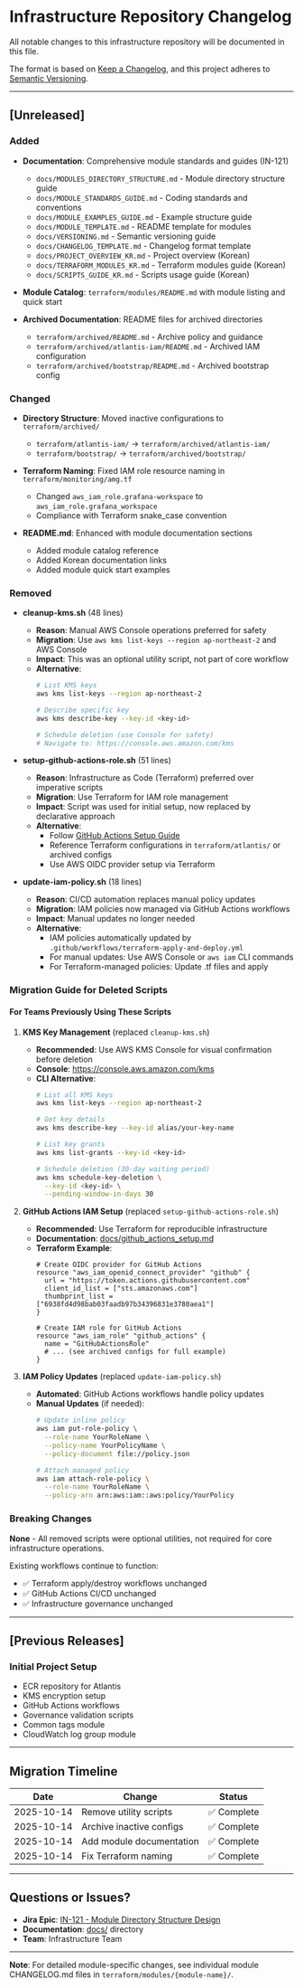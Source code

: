# Infrastructure Repository Changelog

All notable changes to this infrastructure repository will be documented in this file.

The format is based on [Keep a Changelog](https://keepachangelog.com/en/1.0.0/),
and this project adheres to [Semantic Versioning](https://semver.org/spec/v2.0.0.html).

---

## [Unreleased]

### Added
- **Documentation**: Comprehensive module standards and guides (IN-121)
  - `docs/MODULES_DIRECTORY_STRUCTURE.md` - Module directory structure guide
  - `docs/MODULE_STANDARDS_GUIDE.md` - Coding standards and conventions
  - `docs/MODULE_EXAMPLES_GUIDE.md` - Example structure guide
  - `docs/MODULE_TEMPLATE.md` - README template for modules
  - `docs/VERSIONING.md` - Semantic versioning guide
  - `docs/CHANGELOG_TEMPLATE.md` - Changelog format template
  - `docs/PROJECT_OVERVIEW_KR.md` - Project overview (Korean)
  - `docs/TERRAFORM_MODULES_KR.md` - Terraform modules guide (Korean)
  - `docs/SCRIPTS_GUIDE_KR.md` - Scripts usage guide (Korean)

- **Module Catalog**: `terraform/modules/README.md` with module listing and quick start

- **Archived Documentation**: README files for archived directories
  - `terraform/archived/README.md` - Archive policy and guidance
  - `terraform/archived/atlantis-iam/README.md` - Archived IAM configuration
  - `terraform/archived/bootstrap/README.md` - Archived bootstrap config

### Changed
- **Directory Structure**: Moved inactive configurations to `terraform/archived/`
  - `terraform/atlantis-iam/` → `terraform/archived/atlantis-iam/`
  - `terraform/bootstrap/` → `terraform/archived/bootstrap/`

- **Terraform Naming**: Fixed IAM role resource naming in `terraform/monitoring/amg.tf`
  - Changed `aws_iam_role.grafana-workspace` to `aws_iam_role.grafana_workspace`
  - Compliance with Terraform snake_case convention

- **README.md**: Enhanced with module documentation sections
  - Added module catalog reference
  - Added Korean documentation links
  - Added module quick start examples

### Removed
- **cleanup-kms.sh** (48 lines)
  - **Reason**: Manual AWS Console operations preferred for safety
  - **Migration**: Use `aws kms list-keys --region ap-northeast-2` and AWS Console
  - **Impact**: This was an optional utility script, not part of core workflow
  - **Alternative**: 
    ```bash
    # List KMS keys
    aws kms list-keys --region ap-northeast-2
    
    # Describe specific key
    aws kms describe-key --key-id <key-id>
    
    # Schedule deletion (use Console for safety)
    # Navigate to: https://console.aws.amazon.com/kms
    ```

- **setup-github-actions-role.sh** (51 lines)
  - **Reason**: Infrastructure as Code (Terraform) preferred over imperative scripts
  - **Migration**: Use Terraform for IAM role management
  - **Impact**: Script was used for initial setup, now replaced by declarative approach
  - **Alternative**: 
    - Follow [GitHub Actions Setup Guide](./github_actions_setup.md)
    - Reference Terraform configurations in `terraform/atlantis/` or archived configs
    - Use AWS OIDC provider setup via Terraform

- **update-iam-policy.sh** (18 lines)
  - **Reason**: CI/CD automation replaces manual policy updates
  - **Migration**: IAM policies now managed via GitHub Actions workflows
  - **Impact**: Manual updates no longer needed
  - **Alternative**: 
    - IAM policies automatically updated by `.github/workflows/terraform-apply-and-deploy.yml`
    - For manual updates: Use AWS Console or `aws iam` CLI commands
    - For Terraform-managed policies: Update .tf files and apply

### Migration Guide for Deleted Scripts

#### For Teams Previously Using These Scripts

1. **KMS Key Management** (replaced `cleanup-kms.sh`)
   - **Recommended**: Use AWS KMS Console for visual confirmation before deletion
   - **Console**: https://console.aws.amazon.com/kms
   - **CLI Alternative**:
     ```bash
     # List all KMS keys
     aws kms list-keys --region ap-northeast-2
     
     # Get key details
     aws kms describe-key --key-id alias/your-key-name
     
     # List key grants
     aws kms list-grants --key-id <key-id>
     
     # Schedule deletion (30-day waiting period)
     aws kms schedule-key-deletion \
       --key-id <key-id> \
       --pending-window-in-days 30
     ```

2. **GitHub Actions IAM Setup** (replaced `setup-github-actions-role.sh`)
   - **Recommended**: Use Terraform for reproducible infrastructure
   - **Documentation**: [docs/github_actions_setup.md](./github_actions_setup.md)
   - **Terraform Example**:
     ```hcl
     # Create OIDC provider for GitHub Actions
     resource "aws_iam_openid_connect_provider" "github" {
       url = "https://token.actions.githubusercontent.com"
       client_id_list = ["sts.amazonaws.com"]
       thumbprint_list = ["6938fd4d98bab03faadb97b34396831e3780aea1"]
     }
     
     # Create IAM role for GitHub Actions
     resource "aws_iam_role" "github_actions" {
       name = "GitHubActionsRole"
       # ... (see archived configs for full example)
     }
     ```

3. **IAM Policy Updates** (replaced `update-iam-policy.sh`)
   - **Automated**: GitHub Actions workflows handle policy updates
   - **Manual Updates** (if needed):
     ```bash
     # Update inline policy
     aws iam put-role-policy \
       --role-name YourRoleName \
       --policy-name YourPolicyName \
       --policy-document file://policy.json
     
     # Attach managed policy
     aws iam attach-role-policy \
       --role-name YourRoleName \
       --policy-arn arn:aws:iam::aws:policy/YourPolicy
     ```

### Breaking Changes

**None** - All removed scripts were optional utilities, not required for core infrastructure operations.

Existing workflows continue to function:
- ✅ Terraform apply/destroy workflows unchanged
- ✅ GitHub Actions CI/CD unchanged
- ✅ Infrastructure governance unchanged

---

## [Previous Releases]

### Initial Project Setup
- ECR repository for Atlantis
- KMS encryption setup
- GitHub Actions workflows
- Governance validation scripts
- Common tags module
- CloudWatch log group module

---

## Migration Timeline

| Date | Change | Status |
|------|--------|--------|
| 2025-10-14 | Remove utility scripts | ✅ Complete |
| 2025-10-14 | Archive inactive configs | ✅ Complete |
| 2025-10-14 | Add module documentation | ✅ Complete |
| 2025-10-14 | Fix Terraform naming | ✅ Complete |

---

## Questions or Issues?

- **Jira Epic**: [IN-121 - Module Directory Structure Design](https://ryuqqq.atlassian.net/browse/IN-121)
- **Documentation**: [docs/](.) directory
- **Team**: Infrastructure Team

---

**Note**: For detailed module-specific changes, see individual module CHANGELOG.md files in `terraform/modules/{module-name}/`.
